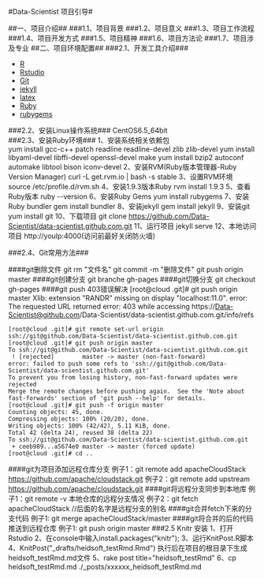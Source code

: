 #Data-Scientist 项目引导#

##一、项目介绍##
###1.1、项目背景
###1.2、项目意义
###1.3、项目工作流程
###1.4、项目开发方式
###1.5、项目精神
###1.6、项目方法论
###1.7、项目涉及专业
##二、项目环境配置##
###2.1、开发工具介绍###
- [R](http://www.r-project.org/ "R")
- [Rstudio](https://www.rstudio.com/ "rstudio")
- [Git](http://git-scm.com/docs "Git")
- [jekyll](http://jekyllrb.com/ "jekyll")
- [latex](http://www.latex-project.org/ "latex")
- [Ruby](https://www.ruby-lang.org/zh_cn/ "Ruby")
- [rubygems](http://rubygems.org/ "rubygems")  

###2.2、安装Linux操作系统###
     CentOS6.5_64bit  
###2.3、安装Ruby环境###
     1、安装系统相关依赖包  
     yum install gcc-c++ patch readline readline-devel zlib zlib-devel 
     yum install libyaml-devel libffi-devel openssl-devel make 
     yum install bzip2 autoconf automake libtool bison iconv-devel
     2、安装RVM(Ruby版本管理器-Ruby Version Manager)
     curl -L get.rvm.io | bash -s stable
     3、设置RVM环境
     source /etc/profile.d/rvm.sh
     4、安装1.9.3版本Ruby
     rvm install 1.9.3
     5、查看Ruby版本
     ruby --version
     6、安装Ruby Gems
     yum install rubygems
     7、安装Ruby bundler
     gem install bundler
     8、安装jekyll
     gem install jekyll
     9、安装git
     yum install git
     10、下载项目
     git clone https://github.com/Data-Scientist/data-scientist.github.com.git
     11、运行项目
     jekyll serve
     12、本地访问项目
     http://youIp:4000(访问前最好关闭防火墙)    
     
###2.4、Git常用方法###

####git删除文件
	git rm "文件名"
	git commit -m "删除文件"
	git push origin master
####git创建分支
	git branche gh-pages
####git切换分支
	git checkout gh-pages
####git push 403错误解决
	[root@cloud .git]# git push origin master
	Xlib:  extension "RANDR" missing on display "localhost:11.0".
	error: The requested URL returned error: 403 while accessing               https://Data-Scientist@github.com/Data-Scientist/data-scientist.github.com.git/info/refs
	
	[root@cloud .git]# git remote set-url origin ssh://git@github.com/Data-Scientist/data-scientist.github.com.git
	[root@cloud .git]# git push origin master
	To ssh://git@github.com/Data-Scientist/data-scientist.github.com.git
	 ! [rejected]        master -> master (non-fast-forward)
	error: failed to push some refs to 'ssh://git@github.com/Data-Scientist/data-scientist.github.com.git'
	To prevent you from losing history, non-fast-forward updates were rejected
	Merge the remote changes before pushing again.  See the 'Note about
	fast-forwards' section of 'git push --help' for details.
	[root@cloud .git]# git push -f origin master
	Counting objects: 45, done.
	Compressing objects: 100% (20/20), done.
	Writing objects: 100% (42/42), 5.11 KiB, done.
	Total 42 (delta 24), reused 38 (delta 22)
	To ssh://git@github.com/Data-Scientist/data-scientist.github.com.git
	 + ceeb989...a5674e0 master -> master (forced update)
	[root@cloud .git]# cd ..

####git为项目添加远程仓库分支
	例子1：git remote add apacheCloudStack https://github.com/apache/cloudstack.git
	例子2：git remote add upstream https://github.com/apache/cloudstack.git
####git将远程分支同步到本地库
	例子1：git remote -v  本地仓库的远程分支情况
	例子2：git fetch apacheCloudStack  //后面的名字是远程分支的别名
####git合并fetch下来的分支代码
	例子1: git merge apacheCloudStack/master
####git将合并的后的代码推送到远程仓库
	例子1: git push origin master
###2.5 Knitr 安装
	1、打开Rstudio
	2、在console中输入install.packages("knitr");
	3、运行KnitPost.R脚本
	4、KnitPost("_drafts/heidsoft_testRmd.Rmd") 执行后在项目的根目录下生成heidsoft_testRmd.md文件
	5、rake post title="heidsoft_testRmd"
	6、cp heidsoft_testRmd.md ./_posts/xxxxxx_heidsoft_testRmd.md

